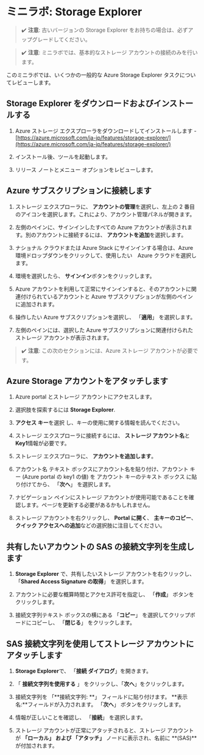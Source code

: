 ﻿# ミニラボ: Storage Explorer

>✔️ **注意**: 古いバージョンの Storage Explorer をお持ちの場合は、必ずアップグレードしてください。

>✔️ **注意**: ミニラボでは、基本的なストレージ アカウントの接続のみを行います。

このミニラボでは、いくつかの一般的な Azure Storage Explorer タスクについてレビューします。

## Storage Explorer をダウンロードおよびインストールする

1. Azure ストレージ エクスプローラをダウンロードしてインストールします - [https://azure.microsoft.com/ja-jp/features/storage-explorer/](https://azure.microsoft.com/ja-jp/features/storage-explorer/) 

2. インストール後、ツールを起動します。

3. リリース ノートとメニュー オプションをレビューします。

## Azure サブスクリプションに接続します

1. ストレージ エクスプローラに、 **アカウントの管理**を選択し、左上の 2 番目のアイコンを選択します。これにより、アカウント管理パネルが開きます。

2. 左側のペインに、サインインしたすべての Azure アカウントが表示されます。別のアカウントに接続するには、 **アカウントを追加**を選択します。

3. ナショナル クラウドまたは Azure Stack にサインインする場合は、Azure 環境ドロップダウンをクリックして、使用したい　Azure クラウドを選択します。 

4. 環境を選択したら、 **サインイン**ボタンをクリックします。 

5. Azure アカウントを利用して正常にサインインすると、そのアカウントに関連付けられているアカウントと Azure サブスクリプションが左側のペインに追加されます。 

6. 操作したい Azure サブスクリプションを選択し、 「**適用**」 を選択します。

7. 左側のペインには、選択した Azure サブスクリプションに関連付けられたストレージ アカウントが表示されます。

>✔️ **注意**: この次のセクションには、Azure ストレージ アカウントが必要です。 

## Azure Storage アカウントをアタッチします

1. Azure portal とストレージ アカウントにアクセスします。

2. 選択肢を探索するには **Storage Explorer**.

3. **アクセス キー**を選択 し、キーの使用に関する情報を読んでください。 

4. ストレージ エクスプローラに接続するには、 **ストレージ アカウント名**と **Key1**情報が必要です。

5. ストレージ エクスプローラに、 **アカウントを追加します**。

6. アカウント名 テキスト ボックスにアカウント名を貼り付け、アカウント キー (Azure portal の key1 の値) を アカウント キーのテキスト ボックス に貼り付けてから、 「**次へ**」 を選択します。

7. ナビゲーション ペインにストレージ アカウントが使用可能であることを確認します。ページを更新する必要があるかもしれません。 

8. ストレージ アカウントを右クリックし、 **Portal に開く**、 **主キーのコピー**、 **クイック アクセスへの追加**などの選択肢に注目してください。

## 共有したいアカウントの SAS の接続文字列を生成します

1.  **Storage Explorer** で、共有したいストレージ アカウントを右クリックし、 「**Shared Access Signature の取得**」 を選択します。

2.  アカウントに必要な概算時間とアクセス許可を指定し、 「**作成**」 ボタンをクリックします。

3.  接続文字列テキスト ボックスの横にある 「**コピー**」 を選択してクリップボードにコピーし、 「**閉じる**」 をクリックします。

## SAS 接続文字列を使用してストレージ アカウントにアタッチします

1.  **Storage Explorer**で、 「**接続 ダイアログ**」を開きます。

2.  「 **接続文字列を使用する** 」 をクリックし、「**次へ**」をクリックします。

3.  接続文字列を 「**接続文字列: **」 フィールドに貼り付けます。 **表示名:**フィールドが入力されます。 「**次へ**」 ボタンをクリックします。

4.  情報が正しいことを確認し、 「**接続**」 を選択します。

5.  ストレージ アカウントが正常にアタッチされると、ストレージ アカウントが **「ローカル」 および 「アタッチ」** ノードに表示され、名前に **(SAS)**が付加されます。
